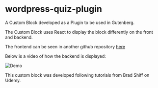 # wordpress-quiz-plugin

A Custom Block developed as a Plugin to be used in Gutenberg.

The Custom Block uses React to display the block differently on the front and backend.

The frontend can be seen in another github repository [here](https://github.com/Adstrat/Wordpress-Quiz/edit/main/README.md)

Below is a video of how the backend is displayed:

![Demo](assets/quiz-wordpress.gif)

This custom block was developed following tutorials from Brad Shiff on Udemy.
